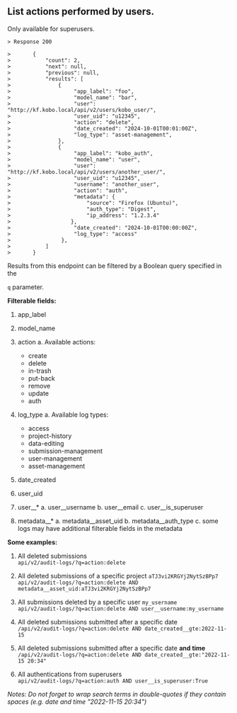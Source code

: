 ## List actions performed by users.

Only available for superusers.

    > Response 200

    >       {
    >           "count": 2,
    >           "next": null,
    >           "previous": null,
    >           "results": [
    >               {
    >                    "app_label": "foo",
    >                    "model_name": "bar",
    >                    "user": "http://kf.kobo.local/api/v2/users/kobo_user/",
    >                    "user_uid": "u12345",
    >                    "action": "delete",
    >                    "date_created": "2024-10-01T00:01:00Z",
    >                    "log_type": "asset-management",
    >               },
    >               {
    >                    "app_label": "kobo_auth",
    >                    "model_name": "user",
    >                    "user": "http://kf.kobo.local/api/v2/users/another_user/",
    >                    "user_uid": "u12345",
    >                    "username": "another_user",
    >                    "action": "auth",
    >                    "metadata": {
    >                        "source": "Firefox (Ubuntu)",
    >                        "auth_type": "Digest",
    >                        "ip_address": "1.2.3.4"
    >                   },
    >                    "date_created": "2024-10-01T00:00:00Z",
    >                    "log_type": "access"
    >                },
    >           ]
    >       }

Results from this endpoint can be filtered by a Boolean query specified in the

`q` parameter.

**Filterable fields:**

1. app_label

2. model_name

3. action
    a. Available actions:
    * create
    * delete
    * in-trash
    * put-back
    * remove
    * update
    * auth

4. log_type
    a. Available log types:
    * access
    * project-history
    * data-editing
    * submission-management
    * user-management
    * asset-management

5. date_created

6. user_uid

7. user__*
    a. user__username
    b. user__email
    c. user__is_superuser

8. metadata__*
    a. metadata__asset_uid
    b. metadata__auth_type
    c. some logs may have additional filterable fields in the metadata

**Some examples:**

1. All deleted submissions<br>
    `api/v2/audit-logs/?q=action:delete`

2. All deleted submissions of a specific project `aTJ3vi2KRGYj2NytSzBPp7`<br>
    `api/v2/audit-logs/?q=action:delete AND metadata__asset_uid:aTJ3vi2KRGYj2NytSzBPp7`

3. All submissions deleted by a specific user `my_username`<br>
    `api/v2/audit-logs/?q=action:delete AND user__username:my_username`

4. All deleted submissions submitted after a specific date<br>
    `/api/v2/audit-logs/?q=action:delete AND date_created__gte:2022-11-15`

5. All deleted submissions submitted after a specific date **and time**<br>
    `/api/v2/audit-logs/?q=action:delete AND date_created__gte:"2022-11-15 20:34"`

6. All authentications from superusers<br>
    `api/v2/audit-logs/?q=action:auth AND user__is_superuser:True`

*Notes: Do not forget to wrap search terms in double-quotes if they contain spaces
(e.g. date and time "2022-11-15 20:34")*
